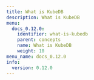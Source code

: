 ```yaml
---
title: What is KubeDB
description: What is KubeDB
menu:
  docs_0.12.0:
    identifier: what-is-kubedb
    parent: concepts
    name: What is KubeDB
    weight: 10
menu_name: docs_0.12.0
info:
  version: 0.12.0
---
```


